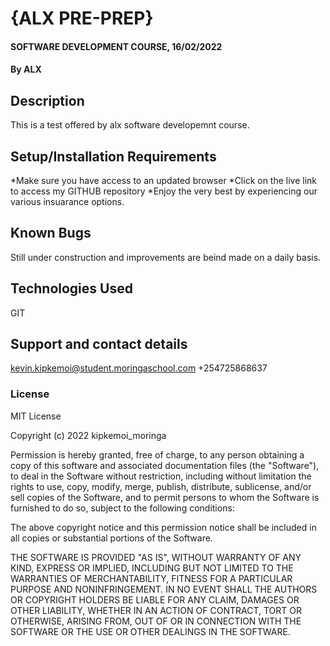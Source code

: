 # {ALX PRE-PREP}
#### SOFTWARE DEVELOPMENT COURSE, 16/02/2022

#### By ALX

## Description
This is a test offered by alx software developemnt course.
## Setup/Installation Requirements
*Make sure you have access to an updated browser
*Click on the live link to access my GITHUB repository
*Enjoy the very best by experiencing our various insuarance options.

## Known Bugs
Still under construction and improvements are beind made on a daily basis.
## Technologies Used
GIT
## Support and contact details
kevin.kipkemoi@student.moringaschool.com
+254725868637
### License
MIT License

Copyright (c) 2022 kipkemoi_moringa

Permission is hereby granted, free of charge, to any person obtaining a copy
of this software and associated documentation files (the "Software"), to deal
in the Software without restriction, including without limitation the rights
to use, copy, modify, merge, publish, distribute, sublicense, and/or sell
copies of the Software, and to permit persons to whom the Software is
furnished to do so, subject to the following conditions:

The above copyright notice and this permission notice shall be included in all
copies or substantial portions of the Software.

THE SOFTWARE IS PROVIDED "AS IS", WITHOUT WARRANTY OF ANY KIND, EXPRESS OR
IMPLIED, INCLUDING BUT NOT LIMITED TO THE WARRANTIES OF MERCHANTABILITY,
FITNESS FOR A PARTICULAR PURPOSE AND NONINFRINGEMENT. IN NO EVENT SHALL THE
AUTHORS OR COPYRIGHT HOLDERS BE LIABLE FOR ANY CLAIM, DAMAGES OR OTHER
LIABILITY, WHETHER IN AN ACTION OF CONTRACT, TORT OR OTHERWISE, ARISING FROM,
OUT OF OR IN CONNECTION WITH THE SOFTWARE OR THE USE OR OTHER DEALINGS IN THE
SOFTWARE.
